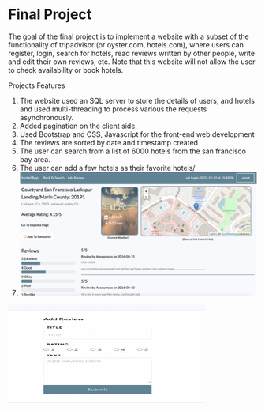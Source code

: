 # Final Project
The goal of the final project is to implement a website with a subset of the functionality of tripadvisor (or oyster.com, hotels.com), where users can register, login, search for hotels, read reviews written by other people, write and edit their own reviews, etc. Note that this website will not allow the user to check availability or book hotels.

Projects Features
1. The website used an SQL server to store the details of users, and hotels and used multi-threading to process various the requests asynchronously.
2. Added pagination on the client side.
3. Used Bootstrap and CSS, Javascript for the front-end web development
4. The reviews are sorted by date and timestamp created
5. The user can search from a list of 6000 hotels from the san francisco bay area.
6. The user can add a few hotels as their favorite hotels/
7. ![Alt Text](https://github.com/agupta2095/hotelApp/blob/main/Screen%20Shot%202022-12-12%20at%203.59.45%20PM.png?raw=true)
<img src="https://github.com/agupta2095/hotelApp/blob/main/Screen%20Shot%202022-12-12%20at%203.59.58%20PM.png?raw=true" alt="Alt Text" width="400" height="200">

